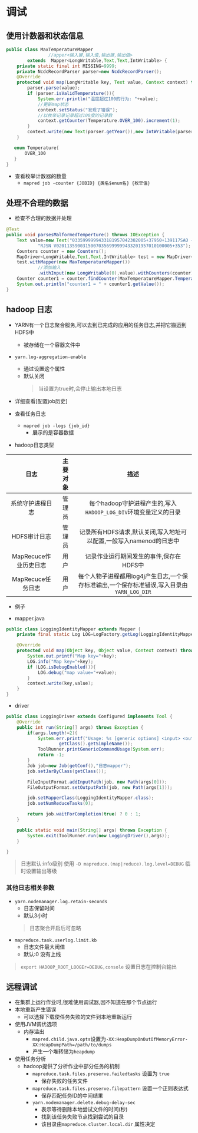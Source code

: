 # 调试

## 使用计数器和状态信息

```java
public class MaxTemperatureMapper
                //apper<输入键,输入值,输出键,输出值>
        extends  Mapper<LongWritable,Text,Text,IntWritable> {
    private static final int MISSING=9999;
    private NcdcRecordParser parser=new NcdcRecordParser();
    @Override
    protected void map(LongWritable key, Text value, Context context) throws IOException, InterruptedException {
        parser.parse(value);
        if (parser.isValidTemperature()){
            System.err.println("温度超过100的行为: "+value);
            //更新map状态
            context.setStatus("发现了错误");
            //以枚举记录记录超过100度的记录数
            context.getCounter(Temperature.OVER_100).increment(1);
        }
        context.write(new Text(parser.getYear()),new IntWritable(parser.getAirTemperature()));
    }

   enum Temperature{
       OVER_100
   }
}
```

- 查看枚举计数器的数量
  - `mapred job -counter {JOBID} {类名$enum名} {枚举值}`

## 处理不合理的数据

- 检查不合理的数据并处理

```java
@Test
public void parsesMalformedTemperture() throws IOException {
    Text value=new Text("0335999999433181957042302005+37950+139117SAO +0004"+
            "RJSN V02011359003150070356999999433201957010100005+353");
    Counters counter = new Counters();
    MapDriver<LongWritable,Text,Text,IntWritable> test = new MapDriver<LongWritable, Text, Text, IntWritable>();
    test.withMapper(new MaxTemperatureMapper())
            //添加输入
            .withInput(new LongWritable(0),value).withCounters(counter).runTest();
    Counter counter1 = counter.findCounter(MaxTemperatureMapper.Temperature.OVER_100);
    System.out.println("counter1 = " + counter1.getValue());
}
```

## hadoop 日志

- YARN有一个日志聚合服务,可以去到已完成的应用的任务日志,并把它搬运到HDFS中
  - 被存储在一个容器文件中
- `yarn.log-aggregation-enable`
  - 通过设置这个属性
  - 默认关闭
    > 当设置为true时,会停止输出本地日志
- 详细查看[配置job历史]

- 查看任务日志
  - `mapred job -logs {job_id}`
    - 展示的是容器数据
  
- hadoop日志类型

|        日志       |  主要对象 |                            描述                            |
|:---------------:|:-----:|:--------------------------------------------------------:|
|     系统守护进程日志    |  管理员  |        每个hadoop守护进程产生的,写入`HADOOP_LOG_DIV`环境变量定义的目录       |
|     HDFS审计日志    |  管理员  |         记录所有HDFS请求,默认关闭,写入地址可以配置,一般写入namenod的日志中         |
| MapRecuce作业历史日志 |   用户  |                  记录作业运行期间发生的事件,保存在HDFS中                  |
|  MapRecuce任务日志  |   用户  | 每个人物子进程都用log4j产生日志,一个保存标准输出,一个保存标准错误,写入目录由`YARN_LOG_DIR` |

- 例子

- mapper.java

```java
public class LoggingIdentityMapper extends Mapper {
    private final static Log LOG=LogFactory.getLog(LoggingIdentityMapper.class);

    @Override
    protected void map(Object key, Object value, Context context) throws IOException, InterruptedException {
        System.out.printf("Map key="+key);
        LOG.info("Map key="+key);
        if (LOG.isDebugEnabled()){
            LOG.debug("map value="+value);
        }
        context.write(key,value);
    }
}
```

- driver

```java
public class LoggingDriver extends Configured implements Tool {
    @Override
    public int run(String[] args) throws Exception {
        if(args.length!=2){
            System.err.printf("Usage: %s [generic options] <input> <output>\n",
                    getClass().getSimpleName());
            ToolRunner.printGenericCommandUsage(System.err);
            return -1;
        }
        Job job=new Job(getConf(),"日志mapper");
        job.setJarByClass(getClass());

        FileInputFormat.addInputPath(job, new Path(args[0]));
        FileOutputFormat.setOutputPath(job, new Path(args[1]));

        job.setMapperClass(LoggingIdentityMapper.class);
        job.setNumReduceTasks(0);

        return job.waitForCompletion(true) ? 0 : 1;
    }

    public static void main(String[] args) throws Exception {
        System.exit(ToolRunner.run(new LoggingDriver(),args));
    }

}
```

> 日志默认:info级别 
> 使用 `-D mapreduce.(map|reduce).log.level=DEBUG` 临时设置输出等级

### 其他日志相关参数

- `yarn.nodemanager.log.retain-seconds`
  - 日志保留时间
  - 默认3小时
  > 日志聚合开启后可忽略
- `mapreduce.task.userlog.limit.kb`
  - 日志文件最大阀值
  - 默认:0 没有上线

> `export HADOOP_ROOT_LOOGEr=DEBUG,console` 设置日志在控制台输出

## 远程调试

- 在集群上运行作业时,很难使用调试器,因不知道在那个节点运行
- 本地重新产生错误
  - 可以选择下载使任务失败的文件到本地重新运行
- 使用JVM调优选项
  - 内存溢出
    - `mapred.child.java.opts`设置为`-XX:HeapDumpOnOutOfMemoryError-XX:HeapDumpPath=/path/to/dumps`
    - 产生一个堆转储为`heapdump`
- 使用任务分析
  - hadoop提供了分析作业中部分任务的机制
    - `mapreduce.task.files.preserve.failedtasks` 设置为 `true`
      - 保存失败的任务文件
    - `mapreduce.task.files.preserve.filepattern` 设置一个正则表达式
      - 保存匹配任务ID的中间结果 
    - `yarn.nodemanager.delete.debug-delay-sec`
      - 表示等待删除本地尝试文件的时间(秒)
      - 找到该任务失败节点找到尝试的目录
      - 该目录由`mapreduce.cluster.local.dir` 属性决定
